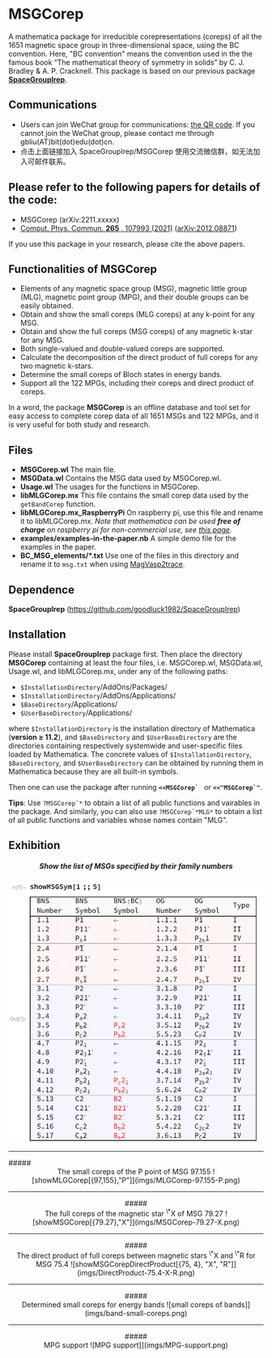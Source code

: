 # MSGCorep
A mathematica package for irreducible corepresentations (coreps) of all the 1651 magnetic space group in three-dimensional space, using the BC convention. Here, "BC convention" means the convention used in the the famous book “The mathematical theory of symmetry in solids” by C. J. Bradley & A. P. Cracknell. This package is based on our previous package [**SpaceGroupIrep**](https://github.com/goodluck1982/SpaceGroupIrep).

## Communications
* Users can join WeChat group for communications: [the QR code](https://2h437cg9.kuaizhan.com/a/xobAfRbwGe/qrcode). If you cannot join the WeChat group, please contact me through gbliu(AT)bit(dot)edu(dot)cn.
* 点击上面链接加入 SpaceGroupIrep/MSGCorep 使用交流微信群，如无法加入可邮件联系。

## Please refer to the following papers for details of the code:
* MSGCorep (arXiv:2211.xxxxx)
* [Comput. Phys. Commun. **265** , 107993 (2021)](https://doi.org/10.1016/j.cpc.2021.107993)   ([arXiv:2012.08871](http://arxiv.org/abs/2012.08871))

If you use this package in your research, please cite the above papers.

## Functionalities of MSGCorep
* Elements of any magnetic space group (MSG), magnetic little group (MLG), magnetic point group (MPG), and their double groups can be easily obtained. 
* Obtain and show the small coreps (MLG coreps) at any k-point for any MSG.
* Obtain and show the full coreps (MSG coreps) of any magnetic k-star for any MSG.
* Both single-valued and double-valued coreps are supported. 
* Calculate the decomposition of the direct product of full coreps for any two magnetic k-stars. 
* Determine the small coreps of Bloch states in energy bands. 
* Support all the 122 MPGs, including their coreps and direct product of coreps.

In a word, the package **MSGCorep** is an offline database and tool set for easy access to complete corep data of all 1651 MSGs and 122 MPGs, and it is very useful for both study and research.

## Files
* **MSGCorep.wl** The main file.
* **MSGData.wl** Contains the MSG data used by MSGCorep.wl.
* **Usage.wl** The usages for the functions in MSGCorep.
* **libMLGCorep.mx** This file contains the small corep data used by the `getBandCorep` function.
* **libMLGCorep.mx_RaspberryPi** On raspberry pi, use this file and rename it to libMLGCorep.mx. *Note that mathematica can be used **free of charge** on raspberry pi for non-commercial use, see [this page](https://www.wolfram.com/raspberry-pi/).*
* **examples/examples-in-the-paper.nb**  A simple demo file for the examples in the paper.
* **BC_MSG_elements/*.txt**  Use one of the files in this directory and rename it to `msg.txt` when using [MagVasp2trace](https://www.cryst.ehu.es/html/cryst/topological/Mvasp2trace.tar.gz).

## Dependence
**SpaceGroupIrep**  (https://github.com/goodluck1982/SpaceGroupIrep)

## Installation
Please install **SpaceGroupIrep** package first. Then place the directory **MSGCorep** containing at least the four files, i.e. MSGCorep.wl, MSGData.wl, Usage.wl, and libMLGCorep.mx, under any of the following paths:
* `$InstallationDirectory`/AddOns/Packages/
* `$InstallationDirectory`/AddOns/Applications/
* `$BaseDirectory`/Applications/
* `$UserBaseDirectory`/Applications/

where `$InstallationDirectory` is the installation directory of Mathematica (**version ≥ 11.2**), and `$BaseDirectory`
and `$UserBaseDirectory` are the directories containing respectively systemwide and user-specific files loaded
by Mathematica. The concrete values of `$InstallationDirectory`, `$BaseDirectory`, and `$UserBaseDirectory`
can be obtained by running them in Mathematica because they are all built-in symbols. 

Then one can use the package after running **```<<MSGCorep` ```** or **```<<"MSGCorep`"```**.

**Tips**: Use ```?MSGCorep`*``` to obtain a list of all public functions and vairables in the package. And similarly, you can also use ```?MSGCorep`*MLG*``` to obtain a list of all public functions and variables whose names contain "MLG".

## Exhibition
##### <center>Show the list of MSGs specified by their family numbers</cener>
![showMSGSym[1;;5]](imgs/showMSGSym.png)
<hr>
##### <center>The small coreps of the P point of MSG 97.155</cener>
![showMLGCorep[{97,155},"P"]](imgs/MLGCorep-97.155-P.png)
<hr>
##### <center>The full coreps of the magnetic star <sup>\*</sup>X of MSG 79.27</cener>
![showMSGCorep[{79.27},"X"]](imgs/MSGCorep-79.27-X.png)
<hr>
##### <center>The direct product of full coreps between magnetic stars <sup>\*</sup>X and <sup>\*</sup>R for MSG 75.4</cener>
![showMSGCorepDirectProduct[{75, 4}, "X", "R"]](imgs/DirectProduct-75.4-X-R.png)
<hr>
##### <center>Determined small coreps for energy bands</cener>
![small coreps of bands]](imgs/band-small-coreps.png)
<hr>
##### <center>MPG support</cener>
![MPG support]](imgs/MPG-support.png)